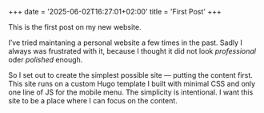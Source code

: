 +++
date = '2025-06-02T16:27:01+02:00'
title = 'First Post'
+++

This is the first post on my new website.

I’ve tried maintaning a personal website a few times in the past. Sadly I always was frustrated with it, because I thought it did not look *professional* oder *polished* enough.

So I set out to create the simplest possible site — putting the content first. This site runs on a custom Hugo template I built with minimal CSS and only one line of JS for the mobile menu. The simplicity is intentional. I want this site to be a place where I can focus on the content.

